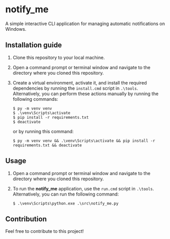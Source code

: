 # notify_me

A simple interactive CLI application for managing automatic notifications on Windows.

## Installation guide

1. Clone this repository to your local machine.

2. Open a command prompt or terminal window and navigate to the directory where you cloned this repository.

3. Create a virtual environment, activate it, and install the required dependencies by running the `install.cmd` script
   in `.\tools`. Alternatively, you can perform these actions manually by running the following commands:

       $ py -m venv venv
       $ .\venv\Scripts\activate
       $ pip install -r requirements.txt
       $ deactivate
       
   or by running this command:
       
       $ py -m venv venv && .\venv\Scripts\activate && pip install -r requirements.txt && deactivate

## Usage

1. Open a command prompt or terminal window and navigate to the directory where you cloned this repository.

2. To run the **notify_me** application, use the `run.cmd` script in `.\tools`. Alternatively, you can run the following
   command:

       $ .\venv\Scripts\python.exe .\src\notify_me.py

## Contribution

Feel free to contribute to this project!